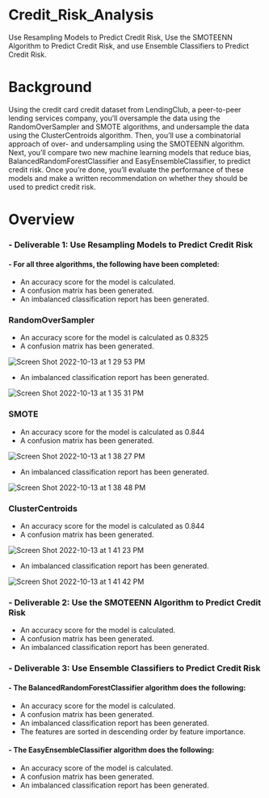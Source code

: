 # Credit_Risk_Analysis
Use Resampling Models to Predict Credit Risk, Use the SMOTEENN Algorithm to Predict Credit Risk, and use Ensemble Classifiers to Predict Credit Risk.

# Background
Using the credit card credit dataset from LendingClub, a peer-to-peer lending services company, you’ll oversample the data using the RandomOverSampler and SMOTE algorithms, and undersample the data using the ClusterCentroids algorithm. Then, you’ll use a combinatorial approach of over- and undersampling using the SMOTEENN algorithm. Next, you’ll compare two new machine learning models that reduce bias, BalancedRandomForestClassifier and EasyEnsembleClassifier, to predict credit risk. Once you’re done, you’ll evaluate the performance of these models and make a written recommendation on whether they should be used to predict credit risk.

# Overview
### - Deliverable 1: Use Resampling Models to Predict Credit Risk
#### - For all three algorithms, the following have been completed:
 - An accuracy score for the model is calculated.
 - A confusion matrix has been generated.
 - An imbalanced classification report has been generated.

### RandomOverSampler
 - An accuracy score for the model is calculated as 0.8325
 - A confusion matrix has been generated.

![Screen Shot 2022-10-13 at 1 29 53 PM](https://user-images.githubusercontent.com/105253626/195666090-b4c8305c-ad73-4017-add1-7769c7368107.png)

 - An imbalanced classification report has been generated.
 
 ![Screen Shot 2022-10-13 at 1 35 31 PM](https://user-images.githubusercontent.com/105253626/195666679-60463321-48ed-4e8a-9e3d-94ad2436474a.png)


### SMOTE
 - An accuracy score for the model is calculated as 0.844
 - A confusion matrix has been generated.

![Screen Shot 2022-10-13 at 1 38 27 PM](https://user-images.githubusercontent.com/105253626/195667342-1e9111e9-1903-4e41-a855-cbb614f2b8cb.png)

 - An imbalanced classification report has been generated.
 
 ![Screen Shot 2022-10-13 at 1 38 48 PM](https://user-images.githubusercontent.com/105253626/195667379-fa2ed435-af87-4eea-ba63-0d38aa3e1314.png)


### ClusterCentroids
 - An accuracy score for the model is calculated as 0.844
 - A confusion matrix has been generated.
 
 ![Screen Shot 2022-10-13 at 1 41 23 PM](https://user-images.githubusercontent.com/105253626/195667794-6227afaa-40bd-4082-af63-44908dee0c9d.png)

 
 - An imbalanced classification report has been generated.

![Screen Shot 2022-10-13 at 1 41 42 PM](https://user-images.githubusercontent.com/105253626/195667814-fc343d7c-237f-45e4-a420-c22af560b426.png)


### - Deliverable 2: Use the SMOTEENN Algorithm to Predict Credit Risk
 - An accuracy score for the model is calculated.
 - A confusion matrix has been generated.
 - An imbalanced classification report has been generated.


### - Deliverable 3: Use Ensemble Classifiers to Predict Credit Risk
 #### - The BalancedRandomForestClassifier algorithm does the following:
  - An accuracy score for the model is calculated.
  - A confusion matrix has been generated.
  - An imbalanced classification report has been generated.
  - The features are sorted in descending order by feature importance.
  
 #### - The EasyEnsembleClassifier algorithm does the following:
  - An accuracy score of the model is calculated.
  - A confusion matrix has been generated.
  - An imbalanced classification report has been generated.

